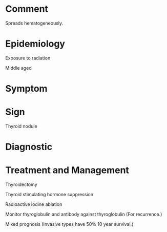 # Comment

Spreads hematogeneously.

# Epidemiology

Exposure to radiation

Middle aged

# Symptom

# Sign

Thyroid nodule

# Diagnostic

# Treatment and Management

Thyroidectomy

Thyroid stimulating hormone suppression

Radioactive iodine ablation

Monitor thyroglobulin and antibody against thyroglobulin
(For recurrence.)

Mixed prognosis
(Invasive types have 50% 10 year survival.)
